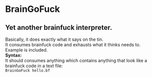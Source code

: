 # BrainGoFuck
## Yet another brainfuck interpreter.

Basically, it does exactly what it says on the tin.  
It consumes brainfuck code and exhausts what it thinks needs to.  
Example is included.  
**Syntax:**  
It should consumes anything which contains anything that look like a brainfuck code in a text file:  
`BrainGoFuck hello.bf`
